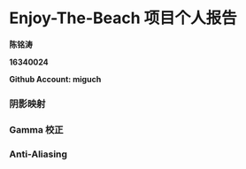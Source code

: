# Enjoy-The-Beach 项目个人报告

**陈铭涛**

**16340024**

**Github Account: miguch**

### 阴影映射

### Gamma 校正

### Anti-Aliasing

